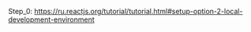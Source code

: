 Step_0:
  https://ru.reactjs.org/tutorial/tutorial.html#setup-option-2-local-development-environment
